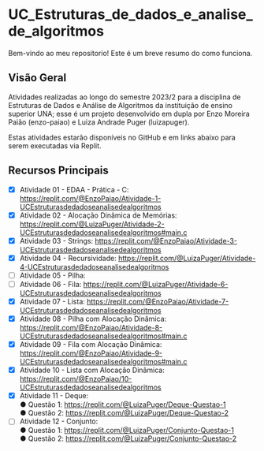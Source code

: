 # UC_Estruturas_de_dados_e_analise_de_algoritmos

Bem-vindo ao meu repositorio! Este é um breve resumo do como funciona.

## Visão Geral

Atividades realizadas ao longo do semestre 2023/2 para a disciplina de Estruturas de Dados e Análise de Algoritmos da instituição de ensino superior UNA; esse é um projeto desenvolvido em dupla por Enzo Moreira Paião (enzo-paiao) e Luiza Andrade Puger (luizapuger). 

Estas atividades estarão disponíveis no GitHub e em links abaixo para serem executadas via Replit.

## Recursos Principais

- [x] Atividade 01 - EDAA - Prática - C: https://replit.com/@EnzoPaiao/Atividade-1-UCEstruturasdedadoseanalisedealgoritmos
- [x] Atividade 02 - Alocação Dinâmica de Memórias: https://replit.com/@LuizaPuger/Atividade-2-UCEstruturasdedadoseanalisedealgoritmos#main.c
- [x] Atividade 03 - Strings: https://replit.com/@EnzoPaiao/Atividade-3-UCEstruturasdedadoseanalisedealgoritmos
- [x] Atividade 04 - Recursividade: https://replit.com/@LuizaPuger/Atividade-4-UCEstruturasdedadoseanalisedealgoritmos
- [ ] Atividade 05 - Pilha:
- [ ] Atividade 06 - Fila: https://replit.com/@LuizaPuger/Atividade-6-UCEstruturasdedadoseanalisedealgoritmos
- [x] Atividade 07 - Lista: https://replit.com/@EnzoPaiao/Atividade-7-UCEstruturasdedadoseanalisedealgoritmos
- [x] Atividade 08 - Pilha com Alocação Dinâmica: https://replit.com/@EnzoPaiao/Atividade-8-UCEstruturasdedadoseanalisedealgoritmos#main.c
- [x] Atividade 09 - Fila com Alocação Dinâmica: https://replit.com/@EnzoPaiao/Atividade-9-UCEstruturasdedadoseanalisedealgoritmos#main.c
- [x] Atividade 10 - Lista com Alocação Dinâmica: https://replit.com/@EnzoPaiao/10-UCEstruturasdedadoseanalisedealgoritmos
- [x] Atividade 11 - Deque:  
      ● Questão 1: https://replit.com/@LuizaPuger/Deque-Questao-1  
      ● Questão 2: https://replit.com/@LuizaPuger/Deque-Questao-2
- [ ] Atividade 12 - Conjunto:  
      ● Questão 1: https://replit.com/@LuizaPuger/Conjunto-Questao-1  
      ● Questão 2: https://replit.com/@LuizaPuger/Conjunto-Questao-2
